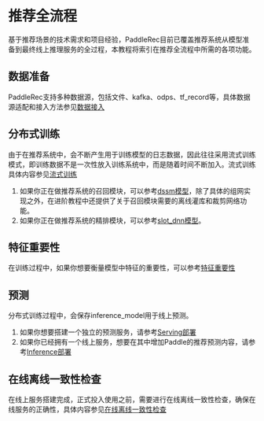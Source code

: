 # 推荐全流程
基于推荐场景的技术需求和项目经验，PaddleRec目前已覆盖推荐系统从模型准备到最终线上推理服务的全过程，本教程将索引在推荐全流程中所需的各项功能。 

## 数据准备
PaddleRec支持多种数据源，包括文件、kafka、odps、tf_record等，具体数据源适配和接入方法参见[数据接入](../tools/dataset/README.MD)

## 分布式训练
由于在推荐系统中，会不断产生用于训练模型的日志数据，因此往往采用流式训练模式，即训练数据不是一次性放入训练系统中，而是随着时间不断加入。流式训练具体内容参见[流式训练](./online_trainer.md)  
1. 如果你正在做推荐系统的召回模块，可以参考[dssm模型](../models/match/dssm/readme.md)，除了具体的组网实现之外，在进阶教程中还提供了关于召回模块需要的离线灌库和裁剪网络功能。  
2. 如果你正在做推荐系统的精排模块，可以参考[slot_dnn模型](../models/rank/slot_dnn/README.md)。  

## 特征重要性
在训练过程中，如果你想要衡量模型中特征的重要性，可以参考[特征重要性](./feature_importance.md)

## 预测
分布式训练过程中，会保存inference_model用于线上预测。
1. 如果你想要搭建一个独立的预测服务，请参考[Serving部署](./serving.md)
2. 如果你已经拥有一个线上服务，想要在其中增加Paddle的推荐预测内容，请参考[Inference部署](../tools/inference/README.md)

## 在线离线一致性检查
在线上服务搭建完成，正式投入使用之前，需要进行在线离线一致性检查，确保在线服务的正确性，具体内容参见[在线离线一致性检查](./onoff_diff.md)

